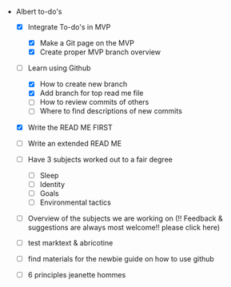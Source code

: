- Albert to-do's
    - [x]  Integrate To-do's in MVP
        - [x]  Make a Git page on the MVP
        - [x] Create proper MVP branch overview
    - [ ]  Learn using Github
        - [x]  How to create new branch
        - [x]  Add branch for top read me file
        - [ ] How to review commits of others
        - [ ] Where to find descriptions of new commits
    - [x] Write the READ ME FIRST
    - [ ] Write an extended READ ME
    - [ ]  Have 3 subjects worked out to a fair degree
        - [ ]  Sleep
        - [ ]  Identity
        - [ ]  Goals
        - [ ]  Environmental tactics
    - [ ]  Overview of the subjects we are working on (!! Feedback & suggestions are always most welcome!! please click here)
    - [ ] test marktext & abricotine
    - [ ] find materials for the newbie guide on how to use github

    - [ ] 6 principles jeanette hommes
